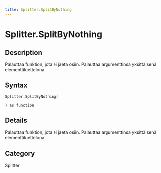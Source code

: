 ```yaml
---
title: Splitter.SplitByNothing
---
```


# Splitter.SplitByNothing


## Description

Palauttaa funktion, jota ei jaeta osiin. Palauttaa argumenttinsa yksittäisenä elementtiluettelona.


## Syntax

```powerquery
Splitter.SplitByNothing(

) as function
```


## Details

Palauttaa funktion, jota ei jaeta osiin. Palauttaa argumenttinsa yksittäisenä elementtiluettelona.



## Category
Splitter
